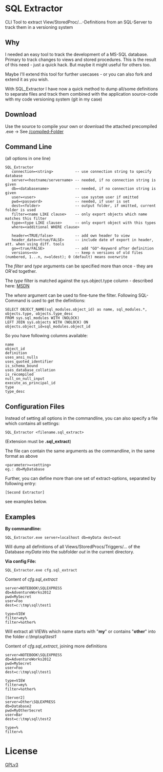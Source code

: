 SQL Extractor
=============

CLI Tool to extract View/StoredProc/...-Definitions from an SQL-Server to track them in a versioning system

## Why

I needed an easy tool to track the development of a MS-SQL database. Primary to track changes to views and stored procedures. 
This is the result of this need - just a quick hack. But maybe it might useful for others too.

Maybe I'll extend this tool for further usecases - or you can also fork and extend it as you wish.

With SQL_Extractor I have now a quick method to dump all/some definitions to separate files and track them combined with the application source-code with my code versioning system (git in my case)

## Download

Use the source to compile your own or download the attached precompiled .exe -> See [/compiled-Folder](https://github.com/DanielWeigl/SQL_Extractor/raw/master/compiled/SQL_Extractor.zip)

## Command Line
(all options in one line)

    SQL_Extractor 
	   connection=<string>          -- use connection string to specify database
       server=<hostname/servername> -- needed, if no connection string is given
       db=<databasename>            -- needed, if no connection string is given
       user=<user>                  -- use system user if omitted
       pwd=<password>               -- needed, if user is set
       dest=<folder>                -- output folder, if omitted, current folder is used
       filter=<name LIKE clause>    -- only export objects which name matches this filter
       type=<type LIKE clause>      -- only export object with this types
       where=<additional WHERE clause>

	   header=<TRUE/false>          -- add own header to view
	   header_date=<true/FALSE>     -- include date of export in header, att. when using diff. tools
	   go=<true/FALSE>              -- add "GO"-Keyword after definition
	   versions=<n>                 -- keep n versions of old files (numbered, 1...n, n=oldest); 0 (default) means overwrite

The *filter* and *type* arguments can be specified more than once - they are OR'ed together.

The *type* filter is matched against the sys.object.type column - described here: [MSDN](http://msdn.microsoft.com/en-us/library/ms190324.aspx)

The *where* argument can be used to fine-tune the filter. Following SQL-Command is used to get the definitions:
 
    SELECT OBJECT_NAME(sql_modules.object_id) as name, sql_modules.*, objects.type, objects.type_desc 
    FROM sys.sql_modules WITH (NOLOCK) 
    LEFT JOIN sys.objects WITH (NOLOCK) ON objects.object_id=sql_modules.object_id 

So you have following columns available:

	name
	object_id	
	definition	
	uses_ansi_nulls	
	uses_quoted_identifier	
	is_schema_bound	
	uses_database_collation	
	is_recompiled	
	null_on_null_input	
	execute_as_principal_id	
	type	
	type_desc


## Configuration Files
Instead of setting all options in the commandline, you can also specify a file which contains all settings:
    
    SQL_Extractor <filename.sql_extract>

(Extension must be **.sql_extract**)

The file can contain the same arguments as the commandline, in the same format as above

    <parameter>=<setting>
    eg.: db=MyDatabase

Further, you can define more than one set of extract-options, separated by following entry: 

    [Second Extractor]
    
see examples below.

## Examples

**By commandline:**

    SQL_Extractor.exe server=localhost db=myData dest=out


Will dump all definitions of all Views/StoredProcs/Triggers/... of the Database *myData* into the subfolder *out* in the current directory.

**Via config File:**

    SQL_Extractor.exe cfg.sql_extract


Content of *cfg.sql_extract*

    server=NOTEBOOK\SQLEXPRESS
    db=AdventureWorks2012
    pwd=MySecret
    user=Foo
    dest=c:\tmp\sql\test1

    type=VIEW
    filter=my%
    filter=%other%

Will extract all VIEWs which name starts with "**my**" or contains "**other**" into the folder *c:\tmp\sql\test1*

Content of *cfg.sql_extract*, joining more definitions

    server=NOTEBOOK\SQLEXPRESS
    db=AdventureWorks2012
    pwd=MySecret
    user=Foo
    dest=c:\tmp\sql\test1

    type=VIEW
    filter=my%
    filter=%other%

    [Server2]
    server=Other\SQLEXPRESS
    db=Database2
    pwd=MyOtherSecret
    user=Bar
    dest=c:\tmp\sql\test2

    type=%
    filter=%


License
=======

[GPLv3](http://www.gnu.org/licenses/gpl-3.0.en.html)

